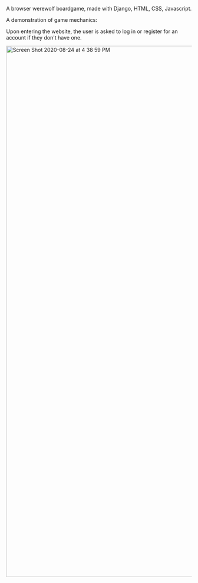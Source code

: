 A browser werewolf boardgame, made with Django, HTML, CSS, Javascript. 

A demonstration of game mechanics: 

Upon entering the website, the user is asked to log in or register for an account if they don't have one. 

<img width="1440" alt="Screen Shot 2020-08-24 at 4 38 59 PM" src="https://user-images.githubusercontent.com/54921286/91106822-8d2f7780-e628-11ea-8a39-0d2275cfbc83.png">
